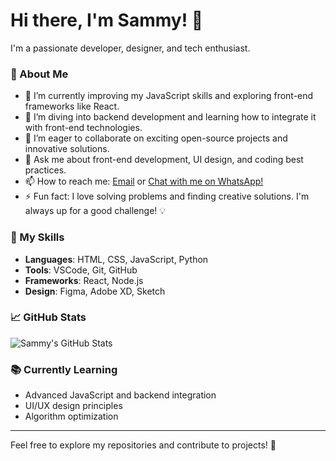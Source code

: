# Hi there, I'm Sammy! 👋

I'm a passionate developer, designer, and tech enthusiast.

### 🚀 About Me
- 🔭 I’m currently improving my JavaScript skills and exploring front-end frameworks like React.
- 🌱 I’m diving into backend development and learning how to integrate it with front-end technologies.
- 👯 I’m eager to collaborate on exciting open-source projects and innovative solutions.
- 💬 Ask me about front-end development, UI design, and coding best practices.
- 📫 How to reach me: [Email](mailto:your.samueldaniyan564@gmail.com) or [Chat with me on WhatsApp!](https://wa.me/08115829421)
- ⚡ Fun fact: I love solving problems and finding creative solutions. I'm always up for a good challenge! 💡

### 🔧 My Skills
- **Languages**: HTML, CSS, JavaScript, Python
- **Tools**: VSCode, Git, GitHub
- **Frameworks**: React, Node.js
- **Design**: Figma, Adobe XD, Sketch

### 📈 GitHub Stats
![Sammy's GitHub Stats](https://github-readme-stats.vercel.app/api?username=sammy-dev-001&show_icons=true&count_private=true&hide=prs)

### 📚 Currently Learning
- Advanced JavaScript and backend integration
- UI/UX design principles
- Algorithm optimization

---

Feel free to explore my repositories and contribute to projects! 🚀
